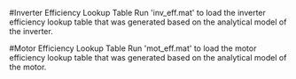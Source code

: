 #Inverter Efficiency Lookup Table
Run 'inv_eff.mat' to load the inverter efficiency lookup table that was generated based on the analytical model of the inverter.

#Motor Efficiency Lookup Table
Run 'mot_eff.mat' to load the motor efficiency lookup table that was generated based on the analytical model of the motor.
